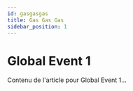 ```yaml
---
id: gasgasgas
title: Gas Gas Gas
sidebar_position: 1
---
```


# Global Event 1

Contenu de l'article pour Global Event 1...
